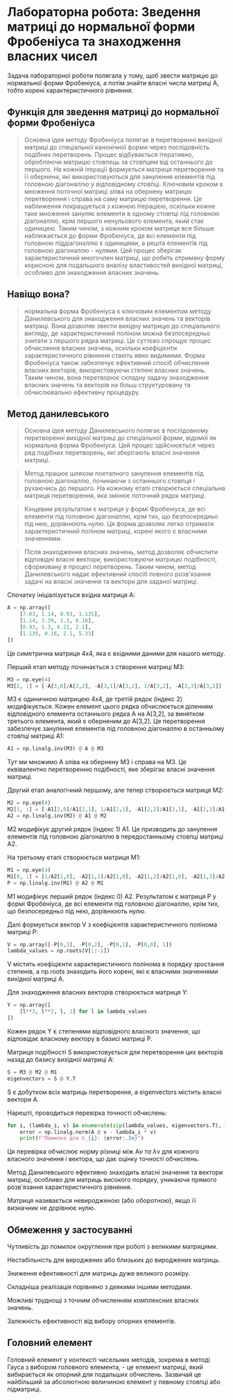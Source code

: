 # Лабораторна робота: Зведення матриці до нормальної форми Фробеніуса та знаходження власних чисел

Задача лабораторної роботи полягала у тому, щоб звести матрицю до нормальної форми Фробеніуса, а потім знайти власні числа матриці А, тобто корені характеристичного рівняння.

## Функція для зведення матриці до нормальної форми Фробеніуса
> Основна ідея методу Фробеніуса полягає в перетворенні вихідної матриці до спеціальної канонічної форми через послідовність подібних перетворень. Процес відбувається ітеративно, обробляючи матрицю стовпець за стовпцем від останнього до першого. На кожній ітерації формується матриця перетворення та її обернена, які використовуються для занулення елементів під головною діагоналлю у відповідному стовпці. Ключовим кроком є множення поточної матриці зліва на обернену матрицю перетворення і справа на саму матрицю перетворення. Це наближення покращується з кожною ітерацією, оскільки кожне таке множення зануляє елементи в одному стовпці під головною діагоналлю, крім першого ненульового елемента, який стає одиницею. Таким чином, з кожним кроком матриця все більше наближається до форми Фробеніуса, де всі елементи під головною піддіагоналлю є одиницями, а решта елементів під головною діагоналлю - нулями. Цей процес зберігає характеристичний многочлен матриці, що робить отриману форму корисною для подальшого аналізу властивостей вихідної матриці, особливо для знаходження власних значень.

## Навіщо вона? 
>  нормальна форма Фробеніуса є ключовим елементом методу Данилевського для знаходження власних значень та векторів матриці. Вона дозволяє звести вихідну матрицю до спеціального вигляду, де характеристичний поліном можна безпосередньо зчитати з першого рядка матриці. Це суттєво спрощує процес обчислення власних значень, оскільки коефіцієнти характеристичного рівняння стають явно видимими. Форма Фробеніуса також забезпечує ефективний спосіб обчислення власних векторів, використовуючи степені власних значень. Таким чином, вона перетворює складну задачу знаходження власних значень та векторів на більш структуровану та обчислювально ефективну процедуру.


## Метод данилевського
> Основна ідея методу Данилевського полягає в послідовному перетворенні вихідної матриці до спеціальної форми, відомої як нормальна форма Фробеніуса. Цей процес здійснюється через ряд подібних перетворень, які зберігають власні значення матриці.

> Метод працює шляхом поетапного занулення елементів під головною діагоналлю, починаючи з останнього стовпця і рухаючись до першого. На кожному етапі створюється спеціальна матриця перетворення, яка змінює поточний рядок матриці.

> Кінцевим результатом є матриця у формі Фробеніуса, де всі елементи під головною діагоналлю, крім тих, що безпосередньо під нею, дорівнюють нулю. Ця форма дозволяє легко отримати характеристичний поліном матриці, корені якого є власними значеннями.

> Після знаходження власних значень, метод дозволяє обчислити відповідні власні вектори, використовуючи матрицю подібності, сформовану в процесі перетворень. Таким чином, метод Данилевського надає ефективний спосіб повного розв'язання задачі на власні значення та вектори для заданої матриці.

Спочатку ініціалізується вхідна матриця A:

```python
A = np.array([
    [7.03, 1.14, 0.93, 1.135],
    [1.14, 3.39, 1.3, 0.16],
    [0.93, 1.3, 6.21, 2.1],
    [1.135, 0.16, 2.1, 5.33]
])
```

Це симетрична матриця 4x4, яка є вхідними даними для нашого методу.

Перший етап методу починається з створення матриці M3:

```python
M3 = np.eye(4)
M3[2, :] = [-A[3,0]/A[3,2], -A[3,1]/A[3,2], 1/A[3,2], -A[3,3]/A[3,2]]
```

M3 є одиничною матрицею 4x4, де третій рядок (індекс 2) модифікується. Кожен елемент цього рядка обчислюється діленням відповідного елемента останнього рядка A на A[3,2], за винятком третього елемента, який є оберненим до A[3,2]. Це перетворення забезпечує занулення елементів під головною діагоналлю в останньому стовпці матриці A1:

```python
A1 = np.linalg.inv(M3) @ A @ M3
```

Тут ми множимо A зліва на обернену M3 і справа на M3. Це еквівалентно перетворенню подібності, яке зберігає власні значення матриці.

Другий етап аналогічний першому, але тепер створюється матриця M2:

```python
M2 = np.eye(4)
M2[1, :] = [-A1[2,0]/A1[2,1], 1/A1[2,1], -A1[2,2]/A1[2,1], -A1[2,3]/A1[2,1]]
A2 = np.linalg.inv(M2) @ A1 @ M2
```

M2 модифікує другий рядок (індекс 1) A1. Це призводить до занулення елементів під головною діагоналлю в передостанньому стовпці матриці A2.

На третьому етапі створюється матриця M1:

```python
M1 = np.eye(4)
M1[0, :] = [1/A2[1,0], -A2[1,1]/A2[1,0], -A2[1,2]/A2[1,0], -A2[1,3]/A2[1,0]]
P = np.linalg.inv(M1) @ A2 @ M1
```

M1 модифікує перший рядок (індекс 0) A2. Результатом є матриця P у формі Фробеніуса, де всі елементи під головною діагоналлю, крім тих, що безпосередньо під нею, дорівнюють нулю.

Далі формується вектор V з коефіцієнтів характеристичного полінома матриці P:

```python
V = np.array([-P[0,3], -P[0,2], -P[0,1], -P[0,0], 1])
lambda_values = np.roots(V[::-1])
```

V містить коефіцієнти характеристичного полінома в порядку зростання степенів, а np.roots знаходить його корені, які є власними значеннями вихідної матриці A.

Для знаходження власних векторів створюється матриця Y:

```python
Y = np.array([
    [l**3, l**2, l, 1] for l in lambda_values
])
```

Кожен рядок Y є степенями відповідного власного значення, що відповідає власному вектору в базисі матриці P.

Матриця подібності S використовується для перетворення цих векторів назад до базису вихідної матриці A:

```python
S = M3 @ M2 @ M1
eigenvectors = S @ Y.T
```

S є добутком всіх матриць перетворення, а eigenvectors містить власні вектори A.

Нарешті, проводиться перевірка точності обчислень:

```python
for i, (lambda_i, v) in enumerate(zip(lambda_values, eigenvectors.T), 1):
    error = np.linalg.norm(A @ v - lambda_i * v)
    print(f"Помилка для λ_{i}: {error:.2e}")
```

Ця перевірка обчислює норму різниці між A*v та λ*v для кожного власного значення і вектора, що дає оцінку точності обчислень.

Метод Данилевського ефективно знаходить власні значення та вектори матриці, особливо для матриць високого порядку, уникаючи прямого розв'язання характеристичного рівняння.

Матриця називається невиродженою (або оборотною), якщо її визначник не дорівнює нулю.


## Обмеження у застосуванні 

Чутливість до помилок округлення при роботі з великими матрицями.

Нестабільність для вироджених або близьких до вироджених матриць.

Зниження ефективності для матриць дуже великого розміру.

Складніша реалізація порівняно з деякими іншими методами.

Можливі труднощі з точним обчисленням комплексних власних значень.

Залежність ефективності від вибору опорних елементів.

## Головний елемент
Головний елемент у контексті чисельних методів, зокрема в методі Гауса з вибором головного елемента, - це елемент матриці, який вибирається як опорний для подальших обчислень. Зазвичай це найбільший за абсолютною величиною елемент у певному стовпці або підматриці.